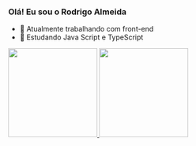 ### Olá! Eu sou o Rodrigo Almeida

- 🔭 Atualmente trabalhando com front-end
- 🌱 Estudando  Java Script e TypeScript

<div>
  <a href="https://github.com/rodrigooal">
    <img height="180em" src="https://github-readme-stats.vercel.app/api?username=rodrigooal&show_icons=true&theme=dracula&include_all_comits=true&count_private=true'/">
    <img height="180em" src="https://github-readme-stats.vercel.app/api/top-langs/?username=rodrigooal&layout=compact&langs_count=16&theme=dracula"/>
</div>
